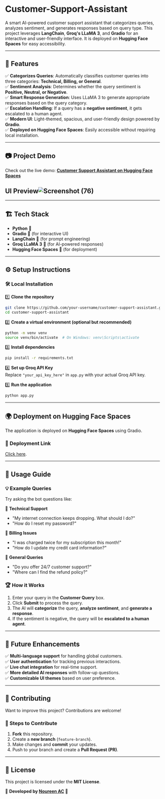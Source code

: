 # Customer-Support-Assistant


A smart AI-powered customer support assistant that categorizes queries, analyzes sentiment, and generates responses based on query type. This project leverages **LangChain**, **Groq's LLaMA 3**, and **Gradio** for an interactive and user-friendly interface. It is deployed on **Hugging Face Spaces** for easy accessibility.



---

## 🚀 Features

✅ **Categorizes Queries**: Automatically classifies customer queries into three categories: **Technical, Billing, or General**.  
✅ **Sentiment Analysis**: Determines whether the query sentiment is **Positive, Neutral, or Negative**.  
✅ **Smart Response Generation**: Uses LLaMA 3 to generate appropriate responses based on the query category.  
✅ **Escalation Handling**: If a query has a **negative sentiment**, it gets escalated to a human agent.  
✅ **Modern UI**: Light-themed, spacious, and user-friendly design powered by **Gradio**.  
✅ **Deployed on Hugging Face Spaces**: Easily accessible without requiring local installation.  



---

## 📷 **Project Demo**

Check out the live demo: **[Customer Support Assistant on Hugging Face Spaces](https://huggingface.co/spaces/your-space-name)**

## UI Preview![Screenshot (76)](https://github.com/user-attachments/assets/ec769cf4-e4e2-461b-b469-d5c84b38c0dd) 

---

## 🏗️ **Tech Stack**

- **Python** 🐍  
- **Gradio** 🎨 (for interactive UI)  
- **LangChain** 🔗 (for prompt engineering)  
- **Groq LLaMA 3** 🦙 (for AI-powered responses)  
- **Hugging Face Spaces** 🚀 (for deployment)  


---

## ⚙️ **Setup Instructions**

### 🛠️ Local Installation

1️⃣ **Clone the repository**  
```bash
git clone https://github.com/your-username/customer-support-assistant.git
cd customer-support-assistant
```

2️⃣ **Create a virtual environment (optional but recommended)**  
```bash
python -m venv venv
source venv/bin/activate  # On Windows: venv\Scripts\activate
```

3️⃣ **Install dependencies**  
```bash
pip install -r requirements.txt
```

4️⃣ **Set up Groq API Key**  
Replace `"your_api_key_here"` in `app.py` with your actual Groq API key.

5️⃣ **Run the application**  
```bash
python app.py
```

---

## 🌍 **Deployment on Hugging Face Spaces**

The application is deployed on **Hugging Face Spaces** using Gradio.  

### 📌 **Deployment Link**
[Click here](https://huggingface.co/spaces/noureenac/Intelligent-Customer-Support-Agent).  


---

## 🎯 **Usage Guide**

### 💡 Example Queries

Try asking the bot questions like:

🔹 **Technical Support**  
- "My internet connection keeps dropping. What should I do?"  
- "How do I reset my password?"  

🔹 **Billing Issues**  
- "I was charged twice for my subscription this month!"  
- "How do I update my credit card information?"  

🔹 **General Queries**  
- "Do you offer 24/7 customer support?"  
- "Where can I find the refund policy?"  

### 🏆 **How it Works**
1. Enter your query in the **Customer Query** box.  
2. Click **Submit** to process the query.  
3. The AI will **categorize** the query, **analyze sentiment**, and **generate a response**.  
4. If the sentiment is negative, the query will be **escalated to a human agent**.  

---

## 🚀 **Future Enhancements**
✅ **Multi-language support** for handling global customers.  
✅ **User authentication** for tracking previous interactions.  
✅ **Live chat integration** for real-time support.  
✅ **More detailed AI responses** with follow-up questions.  
✅ **Customizable UI themes** based on user preference.  

---

## 🤝 **Contributing**
Want to improve this project? Contributions are welcome!  

### 📌 Steps to Contribute
1. **Fork** this repository.  
2. Create a **new branch** (`feature-branch`).  
3. Make changes and **commit** your updates.  
4. Push to your branch and create a **Pull Request (PR)**.  

---

## 📜 **License**
This project is licensed under the **MIT License**.  

📌 **Developed by [Noureen AC](https://github.com/Nourin04) 🚀**  
```

